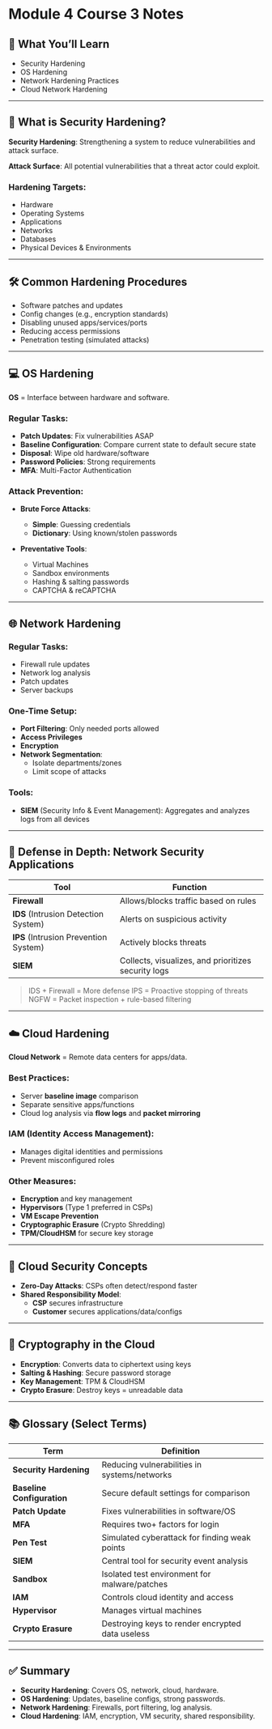 # Module 4 Course 3 Notes

## 📘 What You’ll Learn

- Security Hardening
- OS Hardening
- Network Hardening Practices
- Cloud Network Hardening

---

## 🔐 What is Security Hardening?

**Security Hardening**: Strengthening a system to reduce vulnerabilities and attack surface.

**Attack Surface**: All potential vulnerabilities that a threat actor could exploit.

### Hardening Targets:

- Hardware
- Operating Systems
- Applications
- Networks
- Databases
- Physical Devices & Environments

---

## 🛠️ Common Hardening Procedures

- Software patches and updates
- Config changes (e.g., encryption standards)
- Disabling unused apps/services/ports
- Reducing access permissions
- Penetration testing (simulated attacks)

---

## 💻 OS Hardening

**OS** = Interface between hardware and software.

### Regular Tasks:

- **Patch Updates**: Fix vulnerabilities ASAP
- **Baseline Configuration**: Compare current state to default secure state
- **Disposal**: Wipe old hardware/software
- **Password Policies**: Strong requirements
- **MFA**: Multi-Factor Authentication

### Attack Prevention:

- **Brute Force Attacks**:

  - **Simple**: Guessing credentials
  - **Dictionary**: Using known/stolen passwords

- **Preventative Tools**:
  - Virtual Machines
  - Sandbox environments
  - Hashing & salting passwords
  - CAPTCHA & reCAPTCHA

---

## 🌐 Network Hardening

### Regular Tasks:

- Firewall rule updates
- Network log analysis
- Patch updates
- Server backups

### One-Time Setup:

- **Port Filtering**: Only needed ports allowed
- **Access Privileges**
- **Encryption**
- **Network Segmentation**:
  - Isolate departments/zones
  - Limit scope of attacks

### Tools:

- **SIEM** (Security Info & Event Management): Aggregates and analyzes logs from all devices

---

## 🧱 Defense in Depth: Network Security Applications

| Tool                                  | Function                                            |
| ------------------------------------- | --------------------------------------------------- |
| **Firewall**                          | Allows/blocks traffic based on rules                |
| **IDS** (Intrusion Detection System)  | Alerts on suspicious activity                       |
| **IPS** (Intrusion Prevention System) | Actively blocks threats                             |
| **SIEM**                              | Collects, visualizes, and prioritizes security logs |

> IDS + Firewall = More defense
> IPS = Proactive stopping of threats
> NGFW = Packet inspection + rule-based filtering

---

## ☁️ Cloud Hardening

**Cloud Network** = Remote data centers for apps/data.

### Best Practices:

- Server **baseline image** comparison
- Separate sensitive apps/functions
- Cloud log analysis via **flow logs** and **packet mirroring**

### IAM (Identity Access Management):

- Manages digital identities and permissions
- Prevent misconfigured roles

### Other Measures:

- **Encryption** and key management
- **Hypervisors** (Type 1 preferred in CSPs)
- **VM Escape Prevention**
- **Cryptographic Erasure** (Crypto Shredding)
- **TPM/CloudHSM** for secure key storage

---

## 🧠 Cloud Security Concepts

- **Zero-Day Attacks**: CSPs often detect/respond faster
- **Shared Responsibility Model**:
  - **CSP** secures infrastructure
  - **Customer** secures applications/data/configs

---

## 🔑 Cryptography in the Cloud

- **Encryption**: Converts data to ciphertext using keys
- **Salting & Hashing**: Secure password storage
- **Key Management**: TPM & CloudHSM
- **Crypto Erasure**: Destroy keys = unreadable data

---

## 📚 Glossary (Select Terms)

| Term                       | Definition                                       |
| -------------------------- | ------------------------------------------------ |
| **Security Hardening**     | Reducing vulnerabilities in systems/networks     |
| **Baseline Configuration** | Secure default settings for comparison           |
| **Patch Update**           | Fixes vulnerabilities in software/OS             |
| **MFA**                    | Requires two+ factors for login                  |
| **Pen Test**               | Simulated cyberattack for finding weak points    |
| **SIEM**                   | Central tool for security event analysis         |
| **Sandbox**                | Isolated test environment for malware/patches    |
| **IAM**                    | Controls cloud identity and access               |
| **Hypervisor**             | Manages virtual machines                         |
| **Crypto Erasure**         | Destroying keys to render encrypted data useless |

---

## ✅ Summary

- **Security Hardening**: Covers OS, network, cloud, hardware.
- **OS Hardening**: Updates, baseline configs, strong passwords.
- **Network Hardening**: Firewalls, port filtering, log analysis.
- **Cloud Hardening**: IAM, encryption, VM security, shared responsibility.
